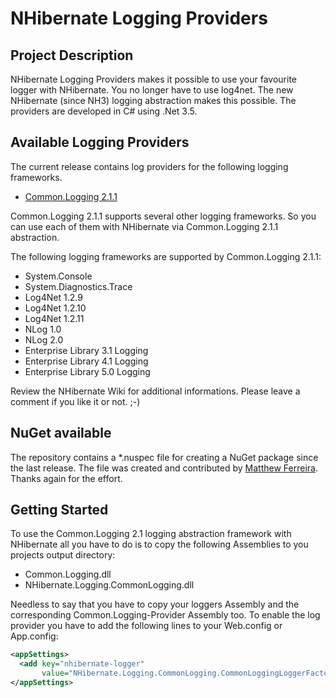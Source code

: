 NHibernate Logging Providers
============================

Project Description
-------------------
NHibernate Logging Providers makes it possible to use your favourite logger with NHibernate. 
You no longer have to use log4net. The new NHibernate (since NH3) logging abstraction makes 
this possible. The providers are developed in C# using .Net 3.5.

Available Logging Providers
---------------------------
The current release contains log providers for the following logging frameworks.

* [Common.Logging 2.1.1](http://netcommon.sourceforge.net/)

Common.Logging 2.1.1 supports several other logging frameworks. So you can use
each of them with NHibernate via Common.Logging 2.1.1 abstraction.

The following logging frameworks are supported by Common.Logging 2.1.1:

* System.Console
* System.Diagnostics.Trace
* Log4Net 1.2.9
* Log4Net 1.2.10
* Log4Net 1.2.11
* NLog 1.0
* NLog 2.0
* Enterprise Library 3.1 Logging
* Enterprise Library 4.1 Logging
* Enterprise Library 5.0 Logging

Review the NHibernate Wiki for additional informations. Please leave a comment if you 
like it or not. ;-)

NuGet available
---------------
The repository contains a *.nuspec file for creating a NuGet package since the last release. 
The file was created and contributed by [Matthew Ferreira](https://nuget.org/packages?q=Matthew%20Ferreira). 
Thanks again for the effort.

Getting Started
---------------
To use the Common.Logging 2.1 logging abstraction framework with NHibernate all you have 
to do is to copy the following Assemblies to you projects output directory:

* Common.Logging.dll
* NHibernate.Logging.CommonLogging.dll

Needless to say that you have to copy your loggers Assembly and the corresponding 
Common.Logging-Provider Assembly too. To enable the log provider you have to add the 
following lines to your Web.config or App.config:

```xml
<appSettings>
  <add key="nhibernate-logger" 
       value="NHibernate.Logging.CommonLogging.CommonLoggingLoggerFactory,  Hibernate.Logging.CommonLogging"/>
</appSettings>
```
